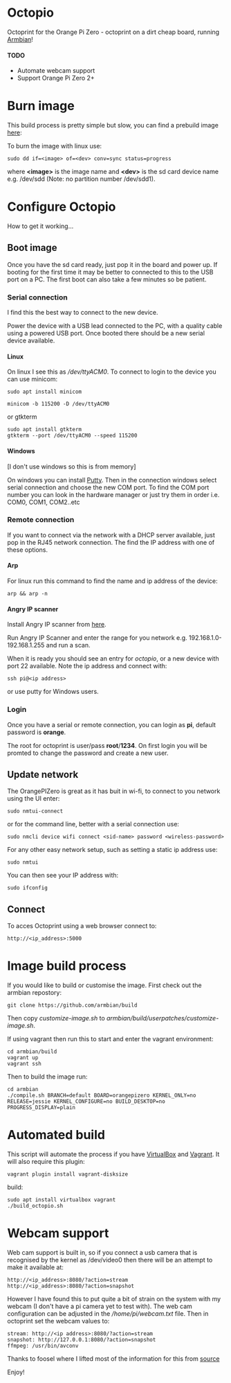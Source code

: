 # Octopio

Octoprint for the Orange Pi Zero - octoprint on a dirt cheap board, running [Armbian](https://www.armbian.com/)!

#### TODO
+ Automate webcam support 
+ Support Orange Pi Zero 2+


# Burn image

This build process is pretty simple but slow, you can find a prebuild image [here](https://www.dropbox.com/sh/vc8ydvehlyvwwn6/AAA0l0LS3Q8bafwT6lLeMuRMa?dl=0):

To burn the image with linux use:

```
sudo dd if=<image> of=<dev> conv=sync status=progress
```
  
where **\<image>** is the image name and **\<dev>** is the sd card device name e.g. /dev/sdd (Note: no partition number /dev/sdd1).

# Configure Octopio

How to get it working...

## Boot image

Once you have the sd card ready, just pop it in the board and power up. If booting for the first time it may be better to connected to this to the USB port on a PC. The first boot can also take a few minutes so be patient.

### Serial connection

I find this the best way to connect to the new device.

Power the device with a USB lead connected to the PC, with a quality cable using a powered USB port. Once booted there should be a new serial device available.

#### Linux

On linux I see this as */dev/ttyACM0*. To connect to login to the device you can use minicom:

```
sudo apt install minicom

minicom -b 115200 -D /dev/ttyACM0
```

or gtkterm

```
sudo apt install gtkterm
gtkterm --port /dev/ttyACM0 --speed 115200
```

#### Windows

[I don't use windows so this is from memory]

On windows you can install [Putty](https://www.chiark.greenend.org.uk/~sgtatham/putty/latest.html).
Then in the connection windows select serial connection and choose the new COM port. To find the COM port number you can look in the hardware manager or just try them in order i.e. COM0, COM1, COM2..etc

### Remote connection

If you want to connect via the network with a DHCP server available, just pop in the RJ45 network connection. The find the IP address with one of these options.

#### Arp

For linux run this command to find the name and ip address of the device:

```
arp && arp -n
```

#### Angry IP scanner

Install Angry IP scanner from [here](http://angryip.org/). 

Run Angry IP Scanner and enter the range for you network e.g. 192.168.1.0-192.168.1.255 and run a scan. 

When it is ready you should see an entry for *octopio*, or a new device with port 22 available. Note the ip address and connect with:

```
ssh pi@<ip address>
```
or use putty for Windows users.

### Login

Once you have a serial or remote connection, you can login as **pi**, default password is **orange**.

The root for octoprint is user/pass **root**/**1234**. On first login you will be promted to change the password and create a new user. 

## Update network

The OrangePIZero is great as it has buit in wi-fi, to connect to you network using the UI enter:

```
sudo nmtui-connect
```

or for the command line, better with a serial connection use:

```
sudo nmcli device wifi connect <sid-name> password <wireless-password>
```

For any other easy network setup, such as setting a static ip address use:

```
sudo nmtui
```

You can then see your IP address with:

```
sudo ifconfig
```

## Connect

To acces Octoprint using a web browser connect to:

```
http://<ip_address>:5000
```

# Image build process

If you would like to build or customise the image. First check out the armbian repostory:

```
git clone https://github.com/armbian/build
```

Then copy *customize-image.sh* to *armbian/build/userpatches/customize-image.sh*.

If using vagrant then run this to start and enter the vagrant environment:

```
cd armbian/build
vagrant up
vagrant ssh
```

Then to build the image run:

```
cd armbian
./compile.sh BRANCH=default BOARD=orangepizero KERNEL_ONLY=no RELEASE=jessie KERNEL_CONFIGURE=no BUILD_DESKTOP=no PROGRESS_DISPLAY=plain
```

# Automated build

This script will automate the process if you have [VirtualBox](https://www.virtualbox.org/) and [Vagrant](https://www.vagrantup.com/). It will also require this plugin:

```
vagrant plugin install vagrant-disksize
```

build:

```
sudo apt install virtualbox vagrant
./build_octopio.sh
```

# Webcam support

Web cam support is built in, so if you connect a usb camera that is recognised by the kernel as /dev/video0 then there will be an attempt to make it available at:

```
http://<ip_address>:8080/?action=stream
http://<ip_address>:8080/?action=snapshot
```

However I have found this to put quite a bit of strain on the system with my webcam (I don't have a pi camera yet to test with). The web cam configuration can be adjusted in the */home/pi/webcam.txt* file. Then in octoprint set the webcam values to:

```
stream: http://<ip address>:8080/?action=stream
snapshot: http://127.0.0.1:8080/?action=snapshot
ffmpeg: /usr/bin/avconv

```

Thanks to foosel where I lifted most of the information for this from [source](https://github.com/foosel/OctoPrint/wiki/Setup-on-a-Raspberry-Pi-running-Raspbian)

Enjoy!
